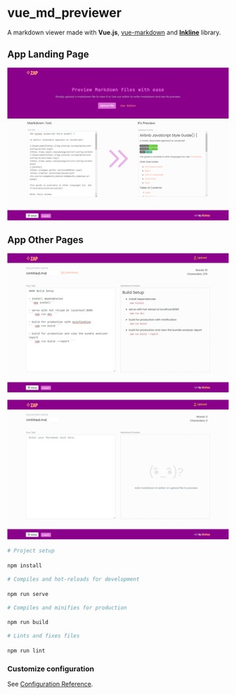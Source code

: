 # vue_md_previewer

A markdown viewer made with **Vue.js**, [vue-markdown](https://github.com/miaolz123/vue-markdown) and **[Inkline](https://inkline.io/)** library.

## App Landing Page

![Vue MD Previewer](src/assets/app-landing.png)

## App Other Pages

![Vue MD Previewer](src/assets/app-editor.png)

![Vue MD Previewer](src/assets/app-emptystate.png)

```bash
# Project setup

npm install
```

```bash
# Compiles and hot-reloads for development

npm run serve
```

```bash
# Compiles and minifies for production

npm run build
```

```bash
# Lints and fixes files

npm run lint
```

### Customize configuration

See [Configuration Reference](https://cli.vuejs.org/config/).

